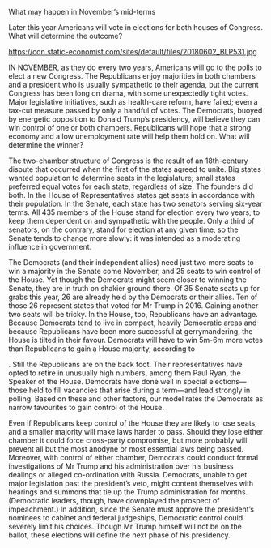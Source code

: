 What may happen in November’s mid-terms

Later this year Americans will vote in elections for both houses of Congress. What will determine the outcome?

https://cdn.static-economist.com/sites/default/files/20180602_BLP531.jpg

IN NOVEMBER, as they do every two years, Americans will go to the polls to elect a new Congress. The Republicans enjoy majorities in both chambers and a president who is usually sympathetic to their agenda, but the current Congress has been long on drama, with some unexpectedly tight votes. Major legislative initiatives, such as health-care reform, have failed; even a tax-cut measure passed by only a handful of votes. The Democrats, buoyed by energetic opposition to Donald Trump’s presidency, will believe they can win control of one or both chambers. Republicans will hope that a strong economy and a low unemployment rate will help them hold on. What will determine the winner?

The two-chamber structure of Congress is the result of an 18th-century dispute that occurred when the first of the states agreed to unite. Big states wanted population to determine seats in the legislature; small states preferred equal votes for each state, regardless of size. The founders did both. In the House of Representatives states get seats in accordance with their population. In the Senate, each state has two senators serving six-year terms. All 435 members of the House stand for election every two years, to keep them dependent on and sympathetic with the people. Only a third of senators, on the contrary, stand for election at any given time, so the Senate tends to change more slowly: it was intended as a moderating influence in government.

The Democrats (and their independent allies) need just two more seats to win a majority in the Senate come November, and 25 seats to win control of the House. Yet though the Democrats might seem closer to winning the Senate, they are in truth on shakier ground there. Of 35 Senate seats up for grabs this year, 26 are already held by the Democrats or their allies. Ten of those 26 represent states that voted for Mr Trump in 2016. Gaining another two seats will be tricky. In the House, too, Republicans have an advantage. Because Democrats tend to live in compact, heavily Democratic areas and  because Republicans have been more successful at gerrymandering, the House is tilted in their favour. Democrats will have to win 5m-6m more votes than Republicans to gain a House majority, according to 

. Still the Republicans are on the back foot. Their representatives have opted to retire in unusually high numbers, among them Paul Ryan, the Speaker of the House. Democrats have done well in special elections—those held to fill vacancies that arise during a term—and lead strongly in polling. Based on these and other factors, our model rates the Democrats as narrow favourites to gain control of the House.

Even if Republicans keep control of the House they are likely to lose seats, and a smaller majority will make laws harder to pass. Should they lose either chamber it could force cross-party compromise, but more probably will prevent all but the most anodyne or most essential laws being passed. Moreover, with control of either chamber, Democrats could conduct formal investigations of Mr Trump and his administration over his business dealings or alleged co-ordination with Russia. Democrats, unable to get major legislation past the president’s veto, might content themselves with hearings and summons that tie up the Trump administration for months. (Democratic leaders, though, have downplayed the prospect of impeachment.) In addition, since the Senate must approve the president’s nominees to cabinet and federal judgeships, Democratic control could severely limit his choices. Though Mr Trump himself will not be on the ballot, these elections will define the next phase of his presidency.
